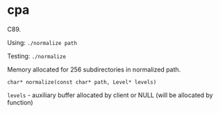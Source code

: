 # cpa

С89.

Using: `./normalize path`

Testing: `./normalize`

Memory allocated for 256 subdirectories in normalized path.

`char* normalize(const char* path, Level* levels)`

`levels` - auxiliary buffer allocated by client or NULL (will be allocated by function)
